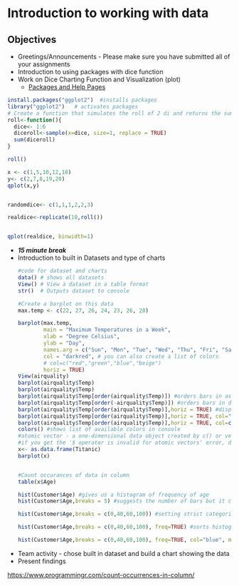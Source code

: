 # Introduction to working with data


## Objectives
* Greetings/Announcements - Please make sure you have submitted all of your assignments
* Introduction to using packages with dice function
* Work on Dice Charting Function and Visualization (plot)
    - [Packages and Help Pages](https://rstudio-education.github.io/hopr/packages.html)
```R
install.packages("ggplot2")  #installs packages
library("ggplot2")   # activates packages
# Create a function that simulates the roll of 2 di and returns the sum of both dice rolled
roll<-function(){
  dice<- 1:6
  diceroll<-sample(x=dice, size=1, replace = TRUE)
  sum(diceroll)
}

roll()

x <- c(1,5,10,12,18)
y<- c(2,7,8,19,20)
qplot(x,y)


randomdice<- c(1,1,1,2,2,3)

realdice<-replicate(10,roll())


qplot(realdice, binwidth=1)

```
* ***15 minute break***
* Introduction to built in Datasets and type of charts
  ```R
  #code for dataset and charts
  data() # shows all datasets
  View() # View a dataset in a table format
  str()  # Outputs dataset to console

  #Create a barplot on this data  
  max.temp <- c(22, 27, 26, 24, 23, 26, 28)

  barplot(max.temp,
          main = "Maximum Temperatures in a Week",
          xlab = "Degree Celsius",
          ylab = "Day",
          names.arg = c("Sun", "Mon", "Tue", "Wed", "Thu", "Fri", "Sat"),
          col = "darkred", # you can also create a list of colors 
          # col=c("red","green","blue","beige")
          horiz = TRUE)
  View(airquality)
  barplot(airquality$Temp)
  barplot(airquality$Temp)
  barplot(airquality$Temp[order(airquality$Temp)]) #orders bars in ascending order
  barplot(airquality$Temp[order(-airquality$Temp)]) #orders bars in descending order
  barplot(airquality$Temp[order(airquality$Temp)],horiz = TRUE) #displaairquality$Temps barchart in horizontal view
  barplot(airquality$Temp[order(airquality$Temp)],horiz = TRUE, col="red") #changes all bar colors to red
  barplot(airquality$Temp[order(airquality$Temp)],horiz = TRUE, col=c("red","green","blue","beige")) #makes each bar a different color
  colors() #shows list of available colors in console
  #atomic vector - a one-dimensional data object created by c() or vector()
  #if you get the '$ operator is invalid for atomic vectors' error, do this
  x<- as.data.frame(Titanic)
  barplot(x)


  #Count occurances of data in column
  table(x$Age)

  hist(Customer$Age) #gives us a histogram of frequency of age
  hist(Customer$Age,breaks = 5) #suggests the number of bars but it creates 6 bars

  hist(Customer$Age,breaks = c(0,40,60,100)) #setting strict categories, 3 bars (0-40) (40-60) (60-100)

  hist(Customer$Age,breaks = c(0,40,60,100), freq=TRUE) #sorts histogram by frequency/order

  hist(Customer$Age,breaks = c(0,40,60,100), freq=TRUE, col="blue", main="Histogram of Age") # sets chart title to "Histogram of age"

  ```
* Team activity - chose built in dataset and build a chart showing the data
* Present findings



https://www.programmingr.com/count-occurrences-in-column/